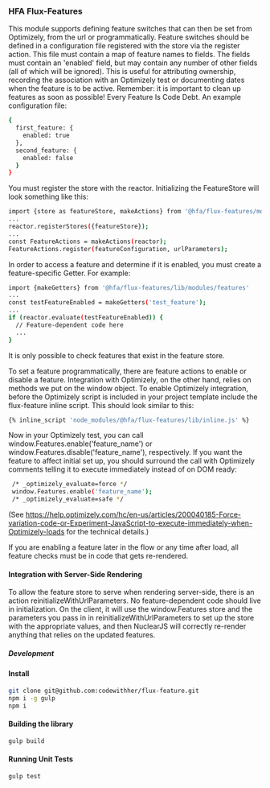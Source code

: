 ### HFA Flux-Features

This module supports defining feature switches that can then be set from Optimizely, from the url or programmatically.
Feature switches should be defined in a configuration file registered with the store via the register action.  This
file must contain a map of feature names to fields.  The fields must contain an 'enabled' field, but may contain any
number of other fields (all of which will be ignored).  This is useful for attributing ownership, recording the
association with an Optimizely test or documenting dates when the feature is to be active.  Remember: it is
important to clean up features as soon as possible!  Every Feature Is Code Debt.
An example configuration file: 
```sh
{
  first_feature: {
    enabled: true
  },
  second_feature: {
    enabled: false
  }
}
```
You must register the store with the reactor. Initializing the FeatureStore will look something like this: 
```sh
import {store as featureStore, makeActions} from '@hfa/flux-features/modules/features';
...
reactor.registerStores({featureStore});
...
const FeatureActions = makeActions(reactor);
FeatureActions.register(featureConfiguration, urlParameters);
```

In order to access a feature and determine if it is enabled, you must create a feature-specific Getter.  For example:
```sh
import {makeGetters} from '@hfa/flux-features/lib/modules/features'
...
const testFeatureEnabled = makeGetters('test_feature');
...
if (reactor.evaluate(testFeatureEnabled)) {
  // Feature-dependent code here
  ...
}
```
It is only possible to check features that exist in the feature store.

To set a feature programmatically, there are feature actions to enable or disable a feature.  Integration with
 Optimizely, on the other hand, relies on methods we put on the window object.  To enable Optimizely integration, before
 the Optimizely script is included in your project template include the flux-feature inline script.  This should look
 similar to this:

 ```sh
 {% inline_script 'node_modules/@hfa/flux-features/lib/inline.js' %}
 ```

Now in your Optimizely test, you can call window.Features.enable('feature_name') or
window.Features.disable('feature_name'), respectively. If you want the feature to affect initial set up, you should
surround the call with Optimizely comments telling it to execute immediately instead of on DOM ready:
```sh
 /* _optimizely_evaluate=force */
 window.Features.enable('feature_name');
 /* _optimizely_evaluate=safe */
```

(See https://help.optimizely.com/hc/en-us/articles/200040185-Force-variation-code-or-Experiment-JavaScript-to-execute-immediately-when-Optimizely-loads
for the technical details.)

If you are enabling a feature later in the flow or any time after load, all feature checks must be in code that gets
re-rendered.

#### Integration with Server-Side Rendering
To allow the feature store to serve when rendering server-side, there is an action reinitializeWithUrlParameters.  No feature-dependent code should live in
initialization.  On the client, it will use the window.Features store and the parameters you pass in in reinitializeWithUrlParameters to set up the store
with the appropriate values, and then NuclearJS will correctly re-render anything that relies on the updated features.

##### Development

#### Install
```sh
git clone git@github.com:codewithher/flux-feature.git
npm i -g gulp
npm i
```

#### Building the library
```sh
gulp build
```

#### Running Unit Tests
```sh
gulp test
```

